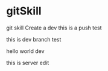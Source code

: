 # gitSkill
git skill
Create a dev
this is a push test

this is dev branch test


hello world dev

this is server edit
